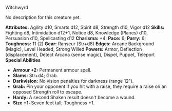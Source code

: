 Witchwyrd

No description for this creature yet.

**Attributes:** Agility d10, Smarts d12, Spirit d8, Strength d10, Vigor
d12
**Skills:** Fighting d8, Intimidation d12+1, Notice d8, Knowledge
(Planes) d10, Persuasion d10, Spellcasting d12
**Charisma:** +4; **Pace:** 6; **Parry:** 6; **Toughness:** 11 (2)
**Gear:** Ranseur (Str+d8)
**Edges:** Arcane Background (Magic), Level Headed, Strong Willed
**Powers:** Armor, Deflection (displacement), Detect Arcana (sense
magic), Dispel, Puppet, Teleport
**Special Abilities**
- **Armour +2:** Permanent armour spell.
- **Slams:** Str+d4; Grab.
- **Darkvision:** No vision penalties for darkness (range 12").
- **Grab:** Pin your opponent if you hit with a raise, they require a
raise on an opposed Strength roll to escape.
- **Hardy:** A second Shaken result doesn't become a wound.
- **Size +1:** Seven feet tall; Toughness +1.

